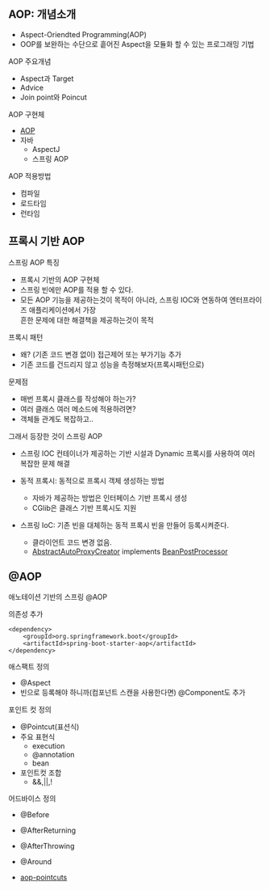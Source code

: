 ## AOP: 개념소개
- Aspect-Oriendted Programming(AOP)
- OOP를 보완하는 수단으로 흩어진 Aspect을 모듈화 할 수 있는 프로그래밍 기법

AOP 주요개념
- Aspect과 Target
- Advice
- Join point와 Poincut

AOP 구현체
- [AOP](https://en.wikipedia.org/wiki/Aspect-oriented_programming)
- 자바
    - AspectJ
    - 스프링 AOP
 
AOP 적용방법
- 컴파일 
- 로드타임
- 런타임

## 프록시 기반 AOP   
스프링 AOP 특징
- 프록시 기반의 AOP 구현체
- 스프링 빈에만 AOP를 적용 할 수 있다.
- 모든 AOP 기능을 제공하는것이 목적이 아니라, 스프링 IOC와 연동하여 엔터프라이즈 애플리케이션에서 가장   
흔한 문제에 대한 해결책을 제공하는것이 목적

프록시 패턴
- 왜? (기존 코드 변경 없이) 접근제어 또는 부가기능 추가
- 기존 코드를 건드리지 않고 성능을 측정해보자(프록시패턴으로)

문제점  
- 매번 프록시 클래스를 작성해야 하는가?
- 여러 클래스 여러 메소드에 적용하려면?
- 객체들 관계도 복잡하고..


그래서 등장한 것이 스프링 AOP
- 스프링 IOC 컨테이너가 제공하는 기반 시설과 Dynamic 프록시를 사용하여 여러 복잡한 문제 해결
- 동적 프록시: 동적으로 프록시 객체 생성하는 방법
    - 자바가 제공하는 방법은 인터페이스 기반 프록시 생성
    - CGlib은 클래스 기반 프록시도 지원

- 스프링 IoC: 기존 빈을 대체하는 동적 프록시 빈을 만들어 등록시켜준다.
    - 클라이언트 코드 변경 없음.
    - [AbstractAutoProxyCreator](https://docs.spring.io/spring/docs/current/javadoc-api/org/springframework/aop/framework/autoproxy/AbstractAutoProxyCreator.html) implements [BeanPostProcessor](https://docs.spring.io/spring/docs/current/javadoc-api/org/springframework/beans/factory/config/BeanPostProcessor.html) 
    

## @AOP
애노테이션 기반의 스프링 @AOP

의존성 추가
~~~
<dependency>
    <groupId>org.springframework.boot</groupId>
    <artifactId>spring-boot-starter-aop</artifactId>
</dependency>
~~~

애스팩트 정의
- @Aspect
- 빈으로 등록해야 하니까(컴포넌트 스캔을 사용한다면) @Component도 추가

포인트 컷 정의
- @Pointcut(표션식)
- 주요 표현식
    - execution
    - @annotation
    - bean
- 포인트컷 조합
    - &&,||,!
    
 
 어드바이스 정의
 - @Before
 - @AfterReturning
 - @AfterThrowing
 - @Around
 
 - [aop-pointcuts](https://docs.spring.io/spring/docs/current/spring-framework-reference/core.html#aop-pointcuts)